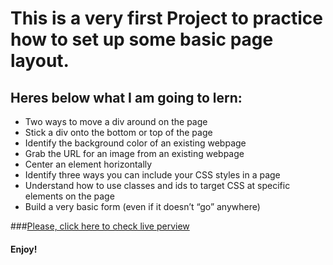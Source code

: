 # This is a very first Project to practice how to set up some basic page layout.

## Heres below what I am going to lern:

- Two ways to move a div around on the page
- Stick a div onto the bottom or top of the page
- Identify the background color of an existing webpage
- Grab the URL for an image from an existing webpage
- Center an element horizontally
- Identify three ways you can include your CSS styles in a page
- Understand how to use classes and ids to target CSS at specific elements on the page
- Build a very basic form (even if it doesn’t “go” anywhere)

###[Please, click here to check live perview](https://rys86.github.io/google-homepage/)

#### Enjoy!
